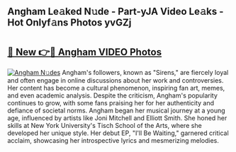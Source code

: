 ## Angham Le𝚊ked N𝚞de - Part-yJA Video Le𝚊ks - Hot Onlyf𝚊ns Photos yvGZj

# <h2><a href="http://ab84897.deff.icu/?id=Angham">🔗 New 👉🔴 Angham VIDEO Photos</a></h2>

[![Angham N𝚞des](https://i.imgur.com/rIISA9y.gif)](http://ab84897.deff.icu/?id=Angham)
Angham's followers, known as "Sirens," are fiercely loyal and often engage in online discussions about her work and controversies. Her content has become a cultural phenomenon, inspiring fan art, memes, and even academic analysis. Despite the criticism, Angham's popularity continues to grow, with some fans praising her for her authenticity and defiance of societal norms. Angham began her musical journey at a young age, influenced by artists like Joni Mitchell and Elliott Smith. She honed her skills at New York University's Tisch School of the Arts, where she developed her unique style. Her debut EP, "I'll Be Waiting," garnered critical acclaim, showcasing her introspective lyrics and mesmerizing melodies.
